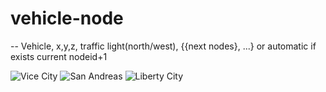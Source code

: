# vehicle-node
-- Vehicle, x,y,z, traffic light(north/west), {{next nodes}, ...} or automatic if exists current nodeid+1

![Vice City](http://109.227.228.4/pub/VC.png)
![San Andreas](http://109.227.228.4/pub/SA.png)
![Liberty City](http://109.227.228.4/pub/LC.png?2)
